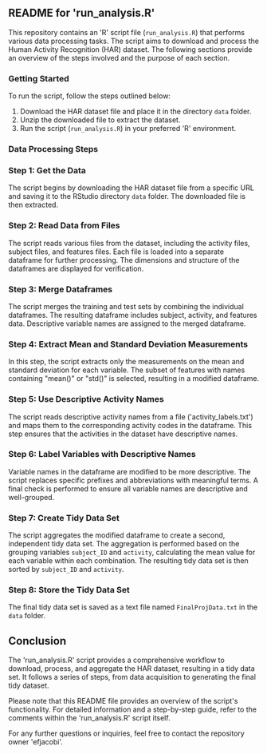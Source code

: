 ## README for 'run_analysis.R'

This repository contains an 'R' script file (`run_analysis.R`) that performs various data processing tasks. The script aims to download and process the Human Activity Recognition (HAR) dataset. The following sections provide an overview of the steps involved and the purpose of each section.

### Getting Started

To run the script, follow the steps outlined below:

1. Download the HAR dataset file and place it in the directory `data` folder.
2. Unzip the downloaded file to extract the dataset.
3. Run the script (`run_analysis.R`) in your preferred 'R' environment.

### Data Processing Steps

### Step 1: Get the Data

The script begins by downloading the HAR dataset file from a specific URL and saving it to the RStudio directory `data` folder. The downloaded file is then extracted.

### Step 2: Read Data from Files

The script reads various files from the dataset, including the activity files, subject files, and features files. Each file is loaded into a separate dataframe for further processing. The dimensions and structure of the dataframes are displayed for verification.

### Step 3: Merge Dataframes

The script merges the training and test sets by combining the individual dataframes. The resulting dataframe includes subject, activity, and features data. Descriptive variable names are assigned to the merged dataframe.

### Step 4: Extract Mean and Standard Deviation Measurements

In this step, the script extracts only the measurements on the mean and standard deviation for each variable. The subset of features with names containing "mean()" or "std()" is selected, resulting in a modified dataframe.

### Step 5: Use Descriptive Activity Names

The script reads descriptive activity names from a file ('activity_labels.txt') and maps them to the corresponding activity codes in the dataframe. This step ensures that the activities in the dataset have descriptive names.

### Step 6: Label Variables with Descriptive Names

Variable names in the dataframe are modified to be more descriptive. The script replaces specific prefixes and abbreviations with meaningful terms. A final check is performed to ensure all variable names are descriptive and well-grouped.

### Step 7: Create Tidy Data Set

The script aggregates the modified dataframe to create a second, independent tidy data set. The aggregation is performed based on the grouping variables `subject_ID` and `activity`, calculating the mean value for each variable within each combination. The resulting tidy data set is then sorted by `subject_ID` and `activity`.

### Step 8: Store the Tidy Data Set

The final tidy data set is saved as a text file named `FinalProjData.txt` in the `data` folder.

## Conclusion

The 'run_analysis.R' script provides a comprehensive workflow to download, process, and aggregate the HAR dataset, resulting in a tidy data set. It follows a series of steps, from data acquisition to generating the final tidy dataset.

Please note that this README file provides an overview of the script's functionality. For detailed information and a step-by-step guide, refer to the comments within the 'run_analysis.R' script itself.

For any further questions or inquiries, feel free to contact the repository owner 'efjacobi'.

